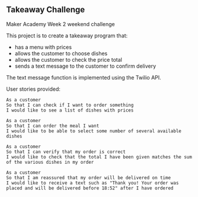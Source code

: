 Takeaway Challenge
------------------
Maker Academy Week 2 weekend challenge

This project is to create a takeaway program that:
* has a menu with prices
* allows the customer to choose dishes
* allows the customer to check the price total
* sends a text message to the customer to confirm delivery

The text message function is implemented using the Twilio API.

User stories provided:

```
As a customer
So that I can check if I want to order something
I would like to see a list of dishes with prices

As a customer
So that I can order the meal I want
I would like to be able to select some number of several available dishes

As a customer
So that I can verify that my order is correct
I would like to check that the total I have been given matches the sum of the various dishes in my order

As a customer
So that I am reassured that my order will be delivered on time
I would like to receive a text such as "Thank you! Your order was placed and will be delivered before 18:52" after I have ordered
```
